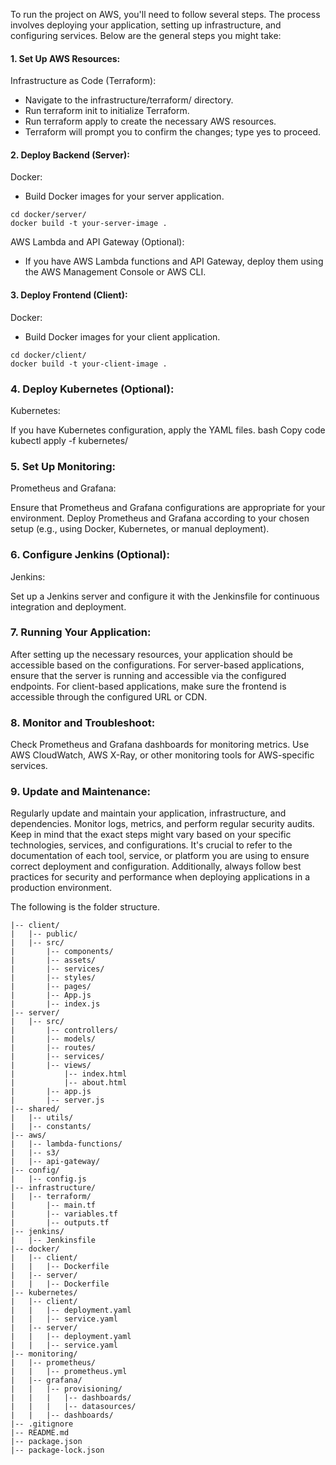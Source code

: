 To run the project on AWS, you'll need to follow several steps. The process involves deploying your application, setting up infrastructure, and configuring services. Below are the general steps you might take:

#### 1. Set Up AWS Resources:
Infrastructure as Code (Terraform):

* Navigate to the infrastructure/terraform/ directory.
* Run terraform init to initialize Terraform.
* Run terraform apply to create the necessary AWS resources.
* Terraform will prompt you to confirm the changes; type yes to proceed.

#### 2. Deploy Backend (Server):
Docker:

* Build Docker images for your server application.
```
cd docker/server/
docker build -t your-server-image .
```
AWS Lambda and API Gateway (Optional):

* If you have AWS Lambda functions and API Gateway, deploy them using the AWS Management Console or AWS CLI.

#### 3. Deploy Frontend (Client):
Docker:

* Build Docker images for your client application.
```
cd docker/client/
docker build -t your-client-image .
```
### 4. Deploy Kubernetes (Optional):
Kubernetes:

If you have Kubernetes configuration, apply the YAML files.
bash
Copy code
kubectl apply -f kubernetes/

### 5. Set Up Monitoring:
Prometheus and Grafana:

Ensure that Prometheus and Grafana configurations are appropriate for your environment.
Deploy Prometheus and Grafana according to your chosen setup (e.g., using Docker, Kubernetes, or manual deployment).

### 6. Configure Jenkins (Optional):
Jenkins:

Set up a Jenkins server and configure it with the Jenkinsfile for continuous integration and deployment.

### 7. Running Your Application:
After setting up the necessary resources, your application should be accessible based on the configurations.
For server-based applications, ensure that the server is running and accessible via the configured endpoints.
For client-based applications, make sure the frontend is accessible through the configured URL or CDN.

### 8. Monitor and Troubleshoot:
Check Prometheus and Grafana dashboards for monitoring metrics.
Use AWS CloudWatch, AWS X-Ray, or other monitoring tools for AWS-specific services.

### 9. Update and Maintenance:
Regularly update and maintain your application, infrastructure, and dependencies.
Monitor logs, metrics, and perform regular security audits.
Keep in mind that the exact steps might vary based on your specific technologies, services, and configurations. It's crucial to refer to the documentation of each tool, service, or platform you are using to ensure correct deployment and configuration. Additionally, always follow best practices for security and performance when deploying applications in a production environment.

The following is the folder structure.
```project-root/
|-- client/
|   |-- public/
|   |-- src/
|       |-- components/
|       |-- assets/
|       |-- services/
|       |-- styles/
|       |-- pages/
|       |-- App.js
|       |-- index.js
|-- server/
|   |-- src/
|       |-- controllers/
|       |-- models/
|       |-- routes/
|       |-- services/
|       |-- views/
|           |-- index.html
|           |-- about.html
|       |-- app.js
|       |-- server.js
|-- shared/
|   |-- utils/
|   |-- constants/
|-- aws/
|   |-- lambda-functions/
|   |-- s3/
|   |-- api-gateway/
|-- config/
|   |-- config.js
|-- infrastructure/
|   |-- terraform/
|       |-- main.tf
|       |-- variables.tf
|       |-- outputs.tf
|-- jenkins/
|   |-- Jenkinsfile
|-- docker/
|   |-- client/
|   |   |-- Dockerfile
|   |-- server/
|   |   |-- Dockerfile
|-- kubernetes/
|   |-- client/
|   |   |-- deployment.yaml
|   |   |-- service.yaml
|   |-- server/
|   |   |-- deployment.yaml
|   |   |-- service.yaml
|-- monitoring/
|   |-- prometheus/
|   |   |-- prometheus.yml
|   |-- grafana/
|   |   |-- provisioning/
|   |   |   |-- dashboards/
|   |   |   |-- datasources/
|   |   |-- dashboards/
|-- .gitignore
|-- README.md
|-- package.json
|-- package-lock.json
```
